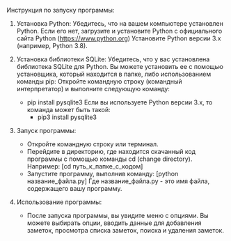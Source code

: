 Инструкция по запуску программы:

1. Установка Python:
Убедитесь, что на вашем компьютере установлен Python. Если его нет, загрузите и установите Python с официального сайта Python (https://www.python.org)
Установите Python версии 3.x (например, Python 3.8).

2. Установка библиотеки SQLite:
Убедитесь, что у вас установлена библиотека SQLite для Python. 
Вы можете установить ее с помощью установщика, который находится в папке, либо использованием команды pip:
Откройте командную строку (командный интерпретатор) и выполните следующую команду:
 	- pip install pysqlite3
Если вы используете Python версии 3.x, то команда может быть такой:
        - pip3 install pysqlite3

3. Запуск программы:
	- Откройте командную строку или терминал.
	- Перейдите в директорию, где находится скачанный код программы с помощью команды cd (change directory). Например:
		[cd путь_к_папке_с_кодом]
	- Запустите программу, выполнив команду:
		[python название_файла.py]
		Где название_файла.py - это имя файла, содержащего вашу программу.


4. Использование программы:
	- После запуска программы, вы увидите меню с опциями. 
		Вы можете выбирать опции, вводить данные для добавления заметок, просмотра списка заметок, поиска и удаления заметок.
